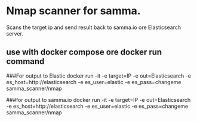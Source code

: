 # Nmap scanner for samma.
Scans the target ip and send result back to samma.io ore Elasticsearch server.




## use with docker compose ore docker run command


###For output to Elastic
docker run -it -e target=IP -e out=Elasticsearch -e es_host=http://elasticsearch -e es_user=elastic -e es_pass=changeme samma_scanner/nmap

###for output to samma.io
docker run -it -e target=IP -e out=Elasticsearch -e es_host=http://elasticsearch -e es_user=elastic -e es_pass=changeme samma_scanner/nmap

